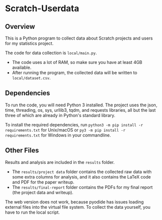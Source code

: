 # Scratch-Userdata

## Overview

This is a Python program to collect data about Scratch projects and users for my statistics project.

The code for data collection is `local/main.py`.

- The code uses a lot of RAM, so make sure you have at least 4GB available.
- After running the program, the collected data will be written to `local/dataset.csv`.

## Dependencies

To run the code, you will need Python 3 installed. The project uses the json, time, threading, os, sys, urllib3, tqdm, and requests libraries, all but the last three of which are already in Python's standard library.

To install the required dependencies, run `python3 -m pip install -r requirements.txt` for Unix/macOS or `py3 -m pip install -r requirements.txt` for Windows in your commandline.

## Other Files

Results and analysis are included in the `results` folder.

- The `results/project data` folder contains the collected raw data with some extra columns for analysis, and it also contains the LaTeX code and PDF for the paper writeup.
- The `results/final-report` folder contains the PDFs for my final report (the project data and writeup).

The web version does not work, because pyodide has issues loading external files into the virtual file system. To collect the data yourself, you have to run the local script.
